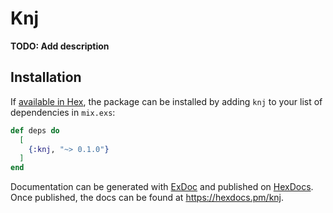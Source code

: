 # Knj

**TODO: Add description**

## Installation

If [available in Hex](https://hex.pm/docs/publish), the package can be installed
by adding `knj` to your list of dependencies in `mix.exs`:

```elixir
def deps do
  [
    {:knj, "~> 0.1.0"}
  ]
end
```

Documentation can be generated with [ExDoc](https://github.com/elixir-lang/ex_doc)
and published on [HexDocs](https://hexdocs.pm). Once published, the docs can
be found at <https://hexdocs.pm/knj>.

